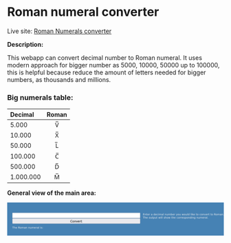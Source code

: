 # Roman numeral converter

Live site: [Roman Numerals converter](https://javierdebug.github.io/roman-numerals-converter/)

**Description:**

This webapp can convert decimal number to Roman numeral. It uses modern approach for bigger number as 5000, 10000, 50000 up to 100000, this is helpful because reduce the amount of letters needed for bigger numbers, as thousands and millions.

### Big numerals table:

| Decimal       | Roman  |
|:--------------|:------:|
| 5.000         | V̅      |
| 10.000        | X̅      |
| 50.000        | L̅      |
| 100.000       | C̅      |
| 500.000       | D̅      |
| 1.000.000     | M̅      |


**General view of the main area:**

![Screenshot Image](images/Screenshot-converter.png)